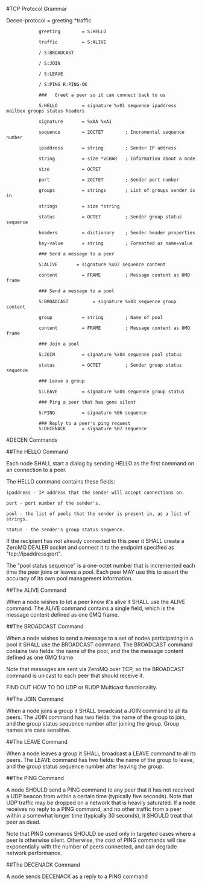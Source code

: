 #TCP Protocol Grammar

Decen-protocol    = greeting *traffic

				greeting        = S:HELLO

				traffic         = S:ALIVE

                / S:BROADCAST

                / S:JOIN

                / S:LEAVE

                / S:PING R:PING-OK

                ###   Greet a peer so it can connect back to us

                S:HELLO         = signature %x01 sequence ipaddress mailbox groups status headers

                signature       = %xAA %xA1

                sequence        = 2OCTET        ; Incremental sequence number

                ipaddress       = string        ; Sender IP address

                string          = size *VCHAR   ; Information about a node

                size            = OCTET

                port            = 2OCTET        ; Sender port number

                groups          = strings       ; List of groups sender is in

                strings         = size *string

                status          = OCTET         ; Sender group status sequence

                headers         = dictionary    ; Sender header properties

                key-value       = string        ; Formatted as name=value

                ### Send a message to a peer

                S:ALIVE       = signature %x02 sequence content

                content         = FRAME         ; Message content as 0MQ frame

                ### Send a message to a pool

                S:BROADCAST         = signature %x03 sequence group content

                group           = string        ; Name of pool

                content         = FRAME         ; Message content as 0MQ frame

                ### Join a pool

                S:JOIN          = signature %x04 sequence pool status

                status          = OCTET         ; Sender group status sequence

                ### Leave a group

                S:LEAVE         = signature %x05 sequence group status

                ### Ping a peer that has gone silent

                S:PING          = signature %06 sequence

                ### Reply to a peer's ping request
                S:DECENACK      = signature %07 sequence



#DECEN Commands

##The HELLO Command

Each node SHALL start a dialog by sending HELLO as the first command on an connection to a peer.

The HELLO command contains these fields:

    ipaddress - IP address that the sender will accept connections on.

    port - port number of the sender's.

    pool - the list of pools that the sender is present in, as a list of strings.

    status - the sender's group status sequence.

If the recipient has not already connected to this peer it SHALL create a ZeroMQ DEALER socket and connect it to the endpoint specified as "tcp://ipaddress:port".

The "pool status sequence" is a one-octet number that is incremented each time the peer joins or leaves a pool. Each peer MAY use this to assert the accuracy of its own pool management information.

##The ALIVE Command

When a node wishes to let a peer know it's alive it SHALL use the ALIVE command. The ALIVE command contains a single field, which is the message content defined as one 0MQ frame.

##The BROADCAST Command

When a node wishes to send a message to a set of nodes participating in a pool it SHALL use the BROADCAST command. The BROADCAST command contains two fields: the name of the pool, and the the message content defined as one 0MQ frame.

Note that messages are sent via ZeroMQ over TCP, so the BROADCAST command is unicast to each peer that should receive it.

FIND OUT HOW TO DO UDP or RUDP Multicast functionality.

##The JOIN Command

When a node joins a group it SHALL broadcast a JOIN command to all its peers. The JOIN command has two fields: the name of the group to join, and the group status sequence number after joining the group. Group names are case sensitive.

##The LEAVE Command

When a node leaves a group it SHALL broadcast a LEAVE command to all its peers. The LEAVE command has two fields: the name of the group to leave, and the group status sequence number after leaving the group.

##The PING Command

A node SHOULD send a PING command to any peer that it has not received a UDP beacon from within a certain time (typically five seconds). Note that UDP traffic may be dropped on a network that is heavily saturated. If a node receives no reply to a PING command, and no other traffic from a peer within a somewhat longer time (typically 30 seconds), it SHOULD treat that peer as dead.

Note that PING commands SHOULD be used only in targeted cases where a peer is otherwise silent. Otherwise, the cost of PING commands will rise exponentially with the number of peers connected, and can degrade network performance.

##The DECENACK Command

A node sends DECENACK as a reply to a PING command